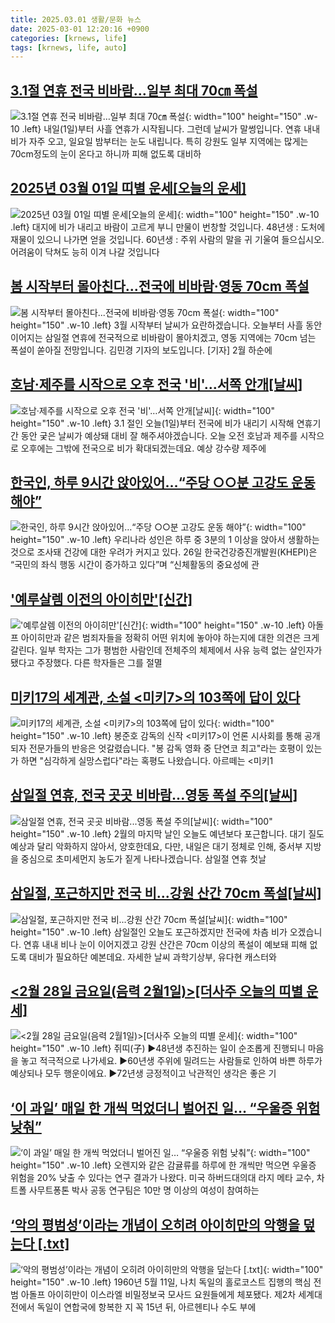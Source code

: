 ```yaml
---
title: 2025.03.01 생활/문화 뉴스
date: 2025-03-01 12:20:16 +0900
categories: [krnews, life]
tags: [krnews, life, auto]
---
```

## [3.1절 연휴 전국 비바람…일부 최대 70㎝ 폭설](https://n.news.naver.com/mnews/article/055/0001236118)

![3.1절 연휴 전국 비바람…일부 최대 70㎝ 폭설](https://mimgnews.pstatic.net/image/origin/055/2025/02/28/1236118.jpg?type=nf220_150){: width="100" height="150" .w-10 .left}
내일(1일)부터 사흘 연휴가 시작됩니다. 그런데 날씨가 말썽입니다. 연휴 내내 비가 자주 오고, 일요일 밤부터는 눈도 내립니다. 특히 강원도 일부 지역에는 많게는 70cm정도의 눈이 온다고 하니까 피해 없도록 대비하

## [2025년 03월 01일 띠별 운세[오늘의 운세]](https://n.news.naver.com/mnews/article/030/0003288844)

![2025년 03월 01일 띠별 운세[오늘의 운세]](https://mimgnews.pstatic.net/image/origin/030/2025/03/01/3288844.jpg?type=nf220_150){: width="100" height="150" .w-10 .left}
대지에 비가 내리고 바람이 고르게 부니 만물이 번창할 것입니다. 48년생 : 도처에 재물이 있으니 나가면 얻을 것입니다. 60년생 : 주위 사람의 말을 귀 기울여 들으십시오. 어려움이 닥쳐도 능히 이겨 나갈 것입니다

## [봄 시작부터 몰아친다...전국에 비바람·영동 70cm 폭설](https://n.news.naver.com/mnews/article/052/0002159543)

![봄 시작부터 몰아친다...전국에 비바람·영동 70cm 폭설](https://mimgnews.pstatic.net/image/origin/052/2025/03/01/2159543.jpg?type=nf220_150){: width="100" height="150" .w-10 .left}
3월 시작부터 날씨가 요란하겠습니다. 오늘부터 사흘 동안 이어지는 삼일절 연휴에 전국적으로 비바람이 몰아치겠고, 영동 지역에는 70cm 넘는 폭설이 쏟아질 전망입니다. 김민경 기자의 보도입니다. [기자] 2월 하순에

## [호남·제주를 시작으로 오후 전국 '비'…서쪽 안개[날씨]](https://n.news.naver.com/mnews/article/055/0001236171)

![호남·제주를 시작으로 오후 전국 '비'…서쪽 안개[날씨]](https://mimgnews.pstatic.net/image/origin/055/2025/03/01/1236171.jpg?type=nf220_150){: width="100" height="150" .w-10 .left}
3.1 절인 오늘(1일)부터 전국에 비가 내리기 시작해 연휴기간 동안 궂은 날씨가 예상돼 대비 잘 해주셔야겠습니다. 오늘 오전 호남과 제주를 시작으로 오후에는 그밖에 전국으로 비가 확대되겠는데요. 예상 강수량 제주에

## [한국인, 하루 9시간 앉아있어…“주당 ○○분 고강도 운동 해야”](https://n.news.naver.com/mnews/article/020/0003618396)

![한국인, 하루 9시간 앉아있어…“주당 ○○분 고강도 운동 해야”](https://mimgnews.pstatic.net/image/origin/020/2025/02/28/3618396.jpg?type=nf220_150){: width="100" height="150" .w-10 .left}
우리나라 성인은 하루 중 3분의 1 이상을 앉아서 생활하는 것으로 조사돼 건강에 대한 우려가 커지고 있다. 26일 한국건강증진개발원(KHEPI)은 “국민의 좌식 행동 시간이 증가하고 있다”며 “신체활동의 중요성에 관

## ['예루살렘 이전의 아이히만'[신간]](https://n.news.naver.com/mnews/article/003/0013095339)

!['예루살렘 이전의 아이히만'[신간]](https://mimgnews.pstatic.net/image/origin/003/2025/03/01/13095339.jpg?type=nf220_150){: width="100" height="150" .w-10 .left}
아돌프 아이히만과 같은 범죄자들을 정확히 어떤 위치에 놓아야 하는지에 대한 의견은 크게 갈린다. 일부 학자는 그가 평범한 사람인데 전체주의 체제에서 사유 능력 없는 살인자가 됐다고 주장했다. 다른 학자들은 그를 절멸

## [미키17의 세계관, 소설 <미키7>의 103쪽에 답이 있다](https://n.news.naver.com/mnews/article/015/0005100617)

![미키17의 세계관, 소설 <미키7>의 103쪽에 답이 있다](https://mimgnews.pstatic.net/image/origin/015/2025/02/28/5100617.jpg?type=nf220_150){: width="100" height="150" .w-10 .left}
봉준호 감독의 신작 <미키17>이 언론 시사회를 통해 공개되자 전문가들의 반응은 엇갈렸습니다. "봉 감독 영화 중 단연코 최고"라는 호평이 있는가 하면 "심각하게 실망스럽다"라는 혹평도 나왔습니다. 아르떼는 <미키1

## [삼일절 연휴, 전국 곳곳 비바람...영동 폭설 주의[날씨]](https://n.news.naver.com/mnews/article/052/0002159396)

![삼일절 연휴, 전국 곳곳 비바람...영동 폭설 주의[날씨]](https://mimgnews.pstatic.net/image/origin/052/2025/02/28/2159396.jpg?type=nf220_150){: width="100" height="150" .w-10 .left}
2월의 마지막 날인 오늘도 예년보다 포근합니다. 대기 질도 예상과 달리 악화하지 않아서, 양호한데요, 다만, 내일은 대기 정체로 인해, 중서부 지방을 중심으로 초미세먼지 농도가 짙게 나타나겠습니다. 삼일절 연휴 첫날

## [삼일절, 포근하지만 전국 비...강원 산간 70cm 폭설[날씨]](https://n.news.naver.com/mnews/article/052/0002159614)

![삼일절, 포근하지만 전국 비...강원 산간 70cm 폭설[날씨]](https://mimgnews.pstatic.net/image/origin/052/2025/03/01/2159614.jpg?type=nf220_150){: width="100" height="150" .w-10 .left}
삼일절인 오늘도 포근하겠지만 전국에 차츰 비가 오겠습니다. 연휴 내내 비나 눈이 이어지겠고 강원 산간은 70cm 이상의 폭설이 예보돼 피해 없도록 대비가 필요하단 예본데요. 자세한 날씨 과학기상부, 유다현 캐스터와

## [<2월 28일   금요일(음력 2월1일)>[더사주 오늘의 띠별 운세]](https://n.news.naver.com/mnews/article/088/0000933487)

![<2월 28일   금요일(음력 2월1일)>[더사주 오늘의 띠별 운세]](https://mimgnews.pstatic.net/image/origin/088/2025/02/28/933487.jpg?type=nf220_150){: width="100" height="150" .w-10 .left}
쥐띠(子) ▶48년생 추진하는 일이 순조롭게 진행되니 마음을 놓고 적극적으로 나가세요. ▶60년생 주위에 밀려드는 사람들로 인하여 바쁜 하루가 예상되나 모두 행운이에요. ▶72년생 긍정적이고 낙관적인 생각은 좋은 기

## [‘이 과일’ 매일 한 개씩 먹었더니 벌어진 일… “우울증 위험 낮춰”](https://n.news.naver.com/mnews/article/346/0000088244)

![‘이 과일’ 매일 한 개씩 먹었더니 벌어진 일… “우울증 위험 낮춰”](https://mimgnews.pstatic.net/image/origin/346/2025/03/01/88244.jpg?type=nf220_150){: width="100" height="150" .w-10 .left}
오렌지와 같은 감귤류를 하루에 한 개씩만 먹으면 우울증 위험을 20% 낮출 수 있다는 연구 결과가 나왔다. 미국 하버드대의대 라지 메타 교수, 차트폴 사무트퐁톤 박사 공동 연구팀은 10만 명 이상의 여성이 참여하는

## [‘악의 평범성’이라는 개념이 오히려 아이히만의 악행을 덮는다 [.txt]](https://n.news.naver.com/mnews/article/028/0002733371)

![‘악의 평범성’이라는 개념이 오히려 아이히만의 악행을 덮는다 [.txt]](https://mimgnews.pstatic.net/image/origin/028/2025/02/28/2733371.jpg?type=nf220_150){: width="100" height="150" .w-10 .left}
1960년 5월 11일, 나치 독일의 홀로코스트 집행의 핵심 전범 아돌프 아이히만이 이스라엘 비밀정보국 모사드 요원들에게 체포됐다. 제2차 세계대전에서 독일이 연합국에 항복한 지 꼭 15년 뒤, 아르헨티나 수도 부에

